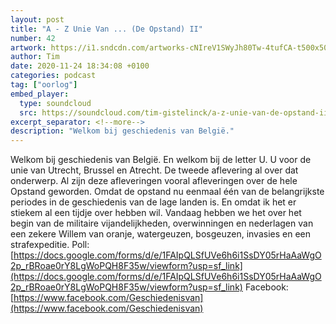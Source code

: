 ```yaml
---
layout: post
title: "A - Z Unie Van ... (De Opstand) II"
number: 42
artwork: https://i1.sndcdn.com/artworks-cNIreV1SWyJh80Tw-4tufCA-t500x500.jpg
author: Tim
date: 2020-11-24 18:34:08 +0100
categories: podcast
tag: ["oorlog"]
embed_player:
  type: soundcloud
  src: https://soundcloud.com/tim-gistelinck/a-z-unie-van-de-opstand-ii
excerpt_separator: <!--more-->
description: "Welkom bij geschiedenis van België."
---
```

Welkom bij geschiedenis van België. En welkom bij de letter U. U voor de unie van Utrecht, Brussel en Atrecht. De tweede aflevering al over dat onderwerp. Al zijn deze afleveringen vooral afleveringen over de hele Opstand geworden. Omdat de opstand nu eenmaal één van de belangrijkste periodes in de geschiedenis van de lage landen is. En omdat ik het er stiekem al een tijdje over hebben wil. Vandaag hebben we het over het begin van de militaire vijandelijkheden, overwinningen en nederlagen van een zekere Willem van oranje, watergeuzen, bosgeuzen, invasies en een strafexpeditie.
Poll: [https://docs.google.com/forms/d/e/1FAIpQLSfUVe6h6i1SsDY05rHaAaWgO2p_rBRoae0rY8LgWoPQH8F35w/viewform?usp=sf_link](https://docs.google.com/forms/d/e/1FAIpQLSfUVe6h6i1SsDY05rHaAaWgO2p_rBRoae0rY8LgWoPQH8F35w/viewform?usp=sf_link)
Facebook: [https://www.facebook.com/Geschiedenisvan](https://www.facebook.com/Geschiedenisvan)